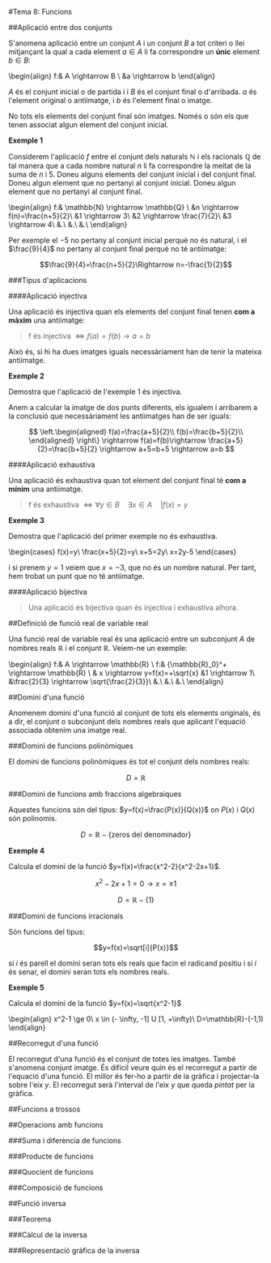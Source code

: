 #Tema 8: Funcions

##Aplicació entre dos conjunts

S'anomena aplicació entre un conjunt $A$ i un conjunt $B$ a tot criteri o llei mitjançant la qual a cada element $a \in A$ li fa correspondre un **únic** element $b \in B$:

\begin{align}
f:& A \rightarrow B \\
&a \rightarrow b
\end{align}

$A$ és el conjunt inicial o de partida i i $B$ és el conjunt final o d'arribada. $a$ és l'element original o antiimatge, i $b$ és l'element final o imatge.

No tots els elements del conjunt final són imatges. Només o són els que tenen associat algun element del conjunt inicial.

**Exemple 1**

Considerem l'aplicació $f$ entre el conjunt dels naturals $\mathbb{N}$ i els racionals $\mathbb{Q}$ de tal manera que a cada nombre natural $n$ li fa correspondre la meitat de la suma de $n$ i 5. Doneu alguns elements del conjunt inicial i del conjunt final. Doneu algun element que no pertanyi al conjunt inicial. Doneu algun element que no pertanyi al conjunt final.

\begin{align}
f:& \mathbb{N} \rightarrow \mathbb{Q} \\
&n \rightarrow f(n)=\frac{n+5}{2}\\
&1 \rightarrow 3\\
&2 \rightarrow \frac{7}{2}\\
&3 \rightarrow 4\\
&.\\
&.\\
&.\\
\end{align}

Per exemple el $-5$ no pertany al conjunt inicial perquè no és natural, i el $\frac{9}{4}$ no pertany al conjunt final perquè no té antiimatge:

$$\frac{9}{4}=\frac{n+5}{2}\Rightarrow n=-\frac{1}{2}$$

###Tipus d'aplicacions

####Aplicació injectiva

Una aplicació és injectiva quan els elements del conjunt final tenen **com a màxim** una antiimatge:

>f és injectiva $\Longleftrightarrow f(a)=f(b)\rightarrow a=b$

Això és, si hi ha dues imatges iguals necessàriament han de tenir la mateixa antiimatge.

**Exemple 2**

Demostra que l'aplicació de l'exemple 1 és injectiva.

Anem a calcular la imatge de dos punts diferents, els igualem i arribarem a la conclusió que necessàriament les antiimatges han de ser iguals:

$$
\left.\begin{aligned}
f(a)=\frac{a+5}{2}\\
f(b)=\frac{b+5}{2}\\
\end{aligned}
\right\}
\rightarrow f(a)=f(b)\rightarrow \frac{a+5}{2}=\frac{b+5}{2} \rightarrow a+5=b+5 \rightarrow a=b
$$

####Aplicació exhaustiva

Una aplicació és exhaustiva quan tot element del conjunt final té **com a mínim** una antiimatge.

> f és exhaustiva $\Longleftrightarrow \forall y \in B \quad \exists x \in A \quad | f(x)=y$

**Exemple 3**

Demostra que l'aplicació del primer exemple no és exhaustiva.

\begin{cases}
f(x)=y\\
\frac{x+5}{2}=y\\
x+5=2y\\
x=2y-5
\end{cases}

i si prenem $y=1$ veiem que $x=-3$, que no és un nombre natural. Per tant, hem trobat un punt que no té antiimatge.

####Aplicació bijectiva

>Una aplicació és bijectiva quan és injectiva i exhaustiva alhora.


##Definició de funció real de variable real

Una funció real de variable real és una aplicació entre un subconjunt $A$ de nombres reals $\mathbb{R}$ i el conjunt $\mathbb{R}$. Veiem-ne un exemple:

\begin{align}
f:& A \rightarrow \mathbb{R} \\
f:& {\mathbb{R}_0}^+ \rightarrow \mathbb{R} \\
& x \rightarrow y=f(x)=+\sqrt{x}
&1 \rightarrow 1\\
&\frac{2}{3} \rightarrow \sqrt{\frac{2}{3}}\\
&.\\
&.\\
&.\\
\end{align}



##Domini d'una funció

Anomenem domini d'una funció al conjunt de tots els elements originals, és a dir, el conjunt o subconjunt dels nombres reals que aplicant l'equació associada obtenim una imatge real.

###Domini de funcions polinòmiques

El domini de funcions polinòmiques és tot el conjunt dels nombres reals:

$$D=\mathbb{R}$$

###Domini de funcions amb fraccions algebraiques

Aquestes funcions són del tipus: $y=f(x)=\frac{P(x)}{Q(x)}$ on $P(x)$ i $Q(x)$ són polinomis.

$$D=\mathbb{R}-\{\text{zeros del denominador}\}$$

**Exemple 4**

Calcula el domini de la funció $y=f(x)=\frac{x^2-2}{x^2-2x+1}$.

$$x^2-2x+1=0 \rightarrow x=\pm 1$$

$$D=\mathbb{R}-\{1\}$$

###Domini de funcions irracionals

Són funcions del tipus:

$$y=f(x)=\sqrt[i]{P(x)}$$

si $i$ és parell el domini seran tots els reals que facin el radicand positiu i si $i$ és senar, el domini seran tots els nombres reals.

**Exemple 5**

Calcula el domini de la funció $y=f(x)=\sqrt{x^2-1}$

\begin{align}
x^2-1 \ge 0\\
x \in (- \infty, -1] U [1, +\infty)\\
D=\mathbb{R}-(-1,1)
\end{align}




##Recorregut d'una funció

El recorregut d'una funció és el conjunt de totes les imatges. També s'anomena conjunt imatge. És difícil veure quin és el recorregut a partir de l'equació d'una funció. El millor és fer-ho a partir de la gràfica i projectar-la sobre l'eix $y$. El recorregut serà l'interval de l'eix $y$ que queda *pintat* per la gràfica.


##Funcions a trossos



##Operacions amb funcions

###Suma i diferència de funcions

###Producte de funcions

###Quocient de funcions

###Composició de funcions

##Funció inversa

###Teorema

###Càlcul de la inversa

###Representació gràfica de la inversa
